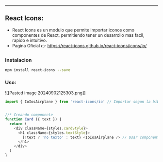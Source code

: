 
---
## React Icons:
- React Icons es un modulo que permite importar iconos como componentes de React, permitiendo tener un desarrollo mas facil, rapido e intuitivo.
- Pagina Oficial 👉 https://react-icons.github.io/react-icons/icons/io/
### Instalacion

```bash
npm install react-icons --save
```
### Uso:

![[Pasted image 20240902125303.png]]


```javascript
import { IoIosAirplane } from 'react-icons/io' // Importar segun la biblioteca


//* Creando componente
function Card ({ text }) {
  return (
    <div className={styles.cardStyle}>
      <h1 className={styles.textStyle}>
        {!text ? 'no texto' : text} <IoIosAirplane /> // Usar componente
      </h1>
    </div>
  )
}
```
